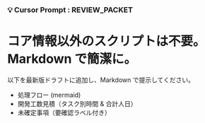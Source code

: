 ### 💡 Cursor Prompt : REVIEW_PACKET
# コア情報以外のスクリプトは不要。Markdown で簡潔に。

以下を最新版ドラフトに追加し、Markdown で提示してください。

- 処理フロー (mermaid)
- 開発工数見積（タスク別時間 & 合計人日）
- 未確定事項（要確認ラベル付き）